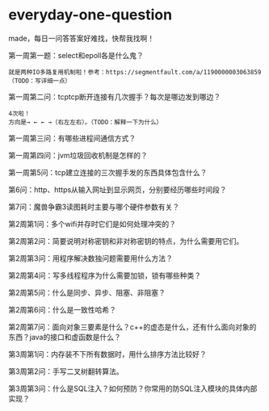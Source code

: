 # everyday-one-question
made，每日一问答答案好难找，快帮我找啊！

第一周第一题：select和epoll各是什么鬼？

	就是两种IO多路复用机制啦！参考：https://segmentfault.com/a/1190000003063859（TODO：写详细一点）
	
第一周第二问：tcptcp断开连接有几次握手？每次是哪边发到哪边？

	4次啦！
	方向是→ ← ← →（右左左右）。（TODO：解释一下为什么）
	
第一周第三问：有哪些进程间通信方式？

第一周第四问：jvm垃圾回收机制是怎样的？

第一周第5问：tcp建立连接的三次握手发的东西具体包含什么？

第6问：http、https从输入网址到显示网页，分别要经历哪些时间段？

第7问：魔兽争霸3读图耗时主要与哪个硬件参数有关？

第2周第1问：多个wifi并存时它们是如何处理冲突的？

第2周第2问：简要说明对称密钥和非对称密钥的特点，为什么需要用它们。

第2周第3问：用程序解决数独问题需要用什么方法？

第2周第4问：写多线程程序为什么需要加锁，锁有哪些种类？

第2周第5问：什么是同步、异步、阻塞、非阻塞？

第2周第6问：什么是一致性哈希？

第2周第7问：面向对象三要素是什么？c++的虚态是什么，还有什么面向对象的东西？java的接口和虚函数是什么？

第3周第1问：内存装不下所有数据时，用什么排序方法比较好？

第3周第2问：手写二叉树翻转算法。

第3周第3问：什么是SQL注入？如何预防？你常用的防SQL注入模块的具体内部实现？

